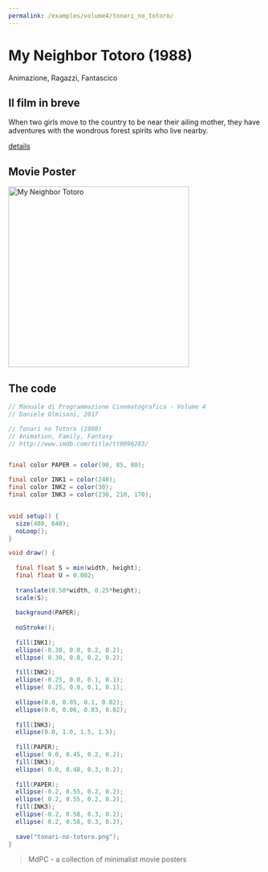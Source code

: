 ```yaml
---
permalink: /examples/volume4/tonari_no_totoro/
---
```

# My Neighbor Totoro (1988)

Animazione, Ragazzi, Fantascico

## Il film in breve
When two girls move to the country to be near their ailing mother, they have adventures with the wondrous forest spirits who live nearby.

[details](https://www.imdb.com/title/tt0096283/)

## Movie Poster
<img src="tonari-no-totoro.png"  width="360px" title="My Neighbor Totoro">


## The code
```java
// Manuale di Programmazione Cinematografica - Volume 4
// Daniele Olmisani, 2017

// Tonari no Totoro (1988)
// Animation, Family, Fantasy
// http://www.imdb.com/title/tt0096283/


final color PAPER = color(90, 85, 80);

final color INK1 = color(240);
final color INK2 = color(30);
final color INK3 = color(230, 210, 170);


void setup() {
  size(480, 640);
  noLoop();
}

void draw() {
  
  final float S = min(width, height);
  final float U = 0.002;
  
  translate(0.50*width, 0.25*height);
  scale(S);
  
  background(PAPER);
  
  noStroke();
  
  fill(INK1);
  ellipse(-0.30, 0.0, 0.2, 0.2);
  ellipse( 0.30, 0.0, 0.2, 0.2);
  
  fill(INK2);
  ellipse(-0.25, 0.0, 0.1, 0.1);
  ellipse( 0.25, 0.0, 0.1, 0.1);
 
  ellipse(0.0, 0.05, 0.1, 0.02);
  ellipse(0.0, 0.06, 0.03, 0.02);
  
  fill(INK3);
  ellipse(0.0, 1.0, 1.5, 1.5);
  
  fill(PAPER);
  ellipse( 0.0, 0.45, 0.2, 0.2);
  fill(INK3);
  ellipse( 0.0, 0.48, 0.3, 0.2);
  
  fill(PAPER);
  ellipse(-0.2, 0.55, 0.2, 0.2);
  ellipse( 0.2, 0.55, 0.2, 0.2);
  fill(INK3);
  ellipse(-0.2, 0.58, 0.3, 0.2);
  ellipse( 0.2, 0.58, 0.3, 0.2);
  
  save("tonari-no-totoro.png");
}
```

> MdPC - a collection of minimalist movie posters
